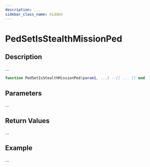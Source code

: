 ```yaml
---
description: ...
sidebar_class_name: hidden
---
```


# PedSetIsStealthMissionPed

## Description

...

```lua
function PedSetIsStealthMissionPed(param1, ...) --[[ ... ]] end
```

## Parameters

...

## Return Values

...

## Example

...

